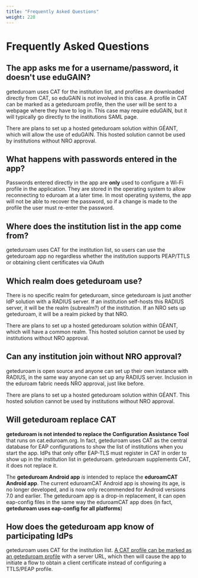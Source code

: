 ```yaml
---
title: "Frequently Asked Questions"
weight: 220
---
```


# Frequently Asked Questions

## The app asks me for a username/password, it doesn't use eduGAIN?

geteduroam uses CAT for the institution list, and profiles are downloaded directly from CAT, so eduGAIN is not involved in this case.  A profile in CAT can be marked as a geteduroam profile, then the user will be sent to a webpage where they have to log in.  This case may require eduGAIN, but it will typically go directly to the institutions SAML page.

There are plans to set up a hosted geteduroam solution within GÉANT, which will allow the use of eduGAIN.  This hosted solution cannot be used by institutions without NRO approval.


## What happens with passwords entered in the app?

Passwords entered directly in the app are **only** used to configure a Wi-Fi profile in the application.  They are stored in the operating system to allow reconnecting to eduroam at a later time.  In most operating systems, the app will not be able to recover the password, so if a change is made to the profile the user must re-enter the password.


## Where does the institution list in the app come from?

geteduroam uses CAT for the institution list, so users can use the geteduroam app no regardless whether the institution supports PEAP/TTLS or obtaining client certificates via OAuth


## Which realm does geteduroam use?

There is no specific realm for geteduroam, since geteduroam is just another IdP solution with a RADIUS server.  If an institution self-hosts this RADIUS server, it will be the realm (subrealm?) of the institution.  If an NRO sets up geteduroam, it will be a realm picked by that NRO.

There are plans to set up a hosted geteduroam solution within GÉANT, which will have a common realm.  This hosted solution cannot be used by institutions without NRO approval.


## Can any institution join without NRO approval?

geteduroam is open source and anyone can set up their own instance with RADIUS, in the same way anyone can set up any RADIUS server.  Inclusion in the eduroam fabric needs NRO approval, just like before.

There are plans to set up a hosted geteduroam solution within GÉANT.  This hosted solution cannot be used by institutions without NRO approval.


## Will geteduroam replace CAT

**geteduroam is not intended to replace the Configuration Assistance Tool** that runs on cat.eduroam.org.  In fact, geteduroam uses CAT as the central database for EAP configurations to show the list of institutions when you start the app.  IdPs that only offer EAP-TLS must register in CAT in order to show up in the institution list in geteduroam.  geteduroam supplements CAT, it does not replace it.

The **geteduroam Android app** *is* intended to replace the **eduroamCAT Android app**.  The current eduroamCAT Android app is showing its age, is no longer developed, and is now only recommended for Android versions 7.0 and earlier.  The geteduroam app is a drop-in replacement, it can open eap-config files in the same way the eduroamCAT app does (in fact, **geteduroam uses eap-config for all platforms**)


## How does the geteduroam app know of participating IdPs

geteduroam uses CAT for the institution list.  [A CAT profile can be marked as an geteduroam profile](/idp/cat) with a server URL, which then will cause the app to initiate a flow to obtain a client certificate instead of configuring a TTLS/PEAP profile.
